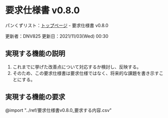 # 要求仕様書 v0.8.0

パンくずリスト：[トップページ](../index.html) - 要求仕様書 v0.8.0

更新者：DNV825
更新日：2021/11/03(Wed) 00:30

## 実現する機能の説明

1. これまでに挙げた改善点について対応するか検討し、反映する。
1. そのため、この要求仕様書は要求仕様ではなく、将来的な課題を書き示すことにする。

## 実現する機能の要求

@import "../ref/要求仕様書v0.8.0_要求する内容.csv"
